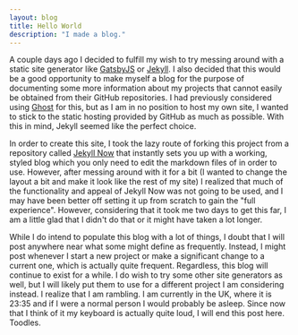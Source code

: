 ```yaml
---
layout: blog
title: Hello World
description: "I made a blog."
---
```


A couple days ago I decided to fulfill my wish to try messing around with a static site generator like [GatsbyJS](https://www.gatsbyjs.org/) or [Jekyll](https://jekyllrb.com/). I also decided that this would be a good opportunity to make myself a blog for the purpose of documenting some more information about my projects that cannot easily be obtained from their GitHub repositories. I had previously considered using [Ghost](https://github.com/TryGhost/Ghost) for this, but as I am in no position to host my own site, I wanted to stick to the static hosting provided by GitHub as much as possible. With this in mind, Jekyll seemed like the perfect choice.

In order to create this site, I took the lazy route of forking this project from a repository called [Jekyll Now](https://github.com/barryclark/jekyll-now) that instantly sets you up with a working, styled blog which you only need to edit the markdown files of in order to use. However, after messing around with it for a bit (I wanted to change the layout a bit and make it look like the rest of my site) I realized that much of the functionality and appeal of Jekyll Now was not going to be used, and I may have been better off setting it up from scratch to gain the "full experience". However, considering that it took me two days to get this far, I am a little glad that I didn't do that or it might have taken a lot longer.

While I do intend to populate this blog with a lot of things, I doubt that I will post anywhere near what some might define as frequently. Instead, I might post whenever I start a new project or make a significant change to a current one, which is actually quite frequent. Regardless, this blog will continue to exist for a while. I do wish to try some other site generators as well, but I will likely put them to use for a different project I am considering instead. I realize that I am rambling. I am currently in the UK, where it is 23:35 and if I were a normal person I would probably be asleep. Since now that I think of it my keyboard is actually quite loud, I will end this post here. Toodles.
